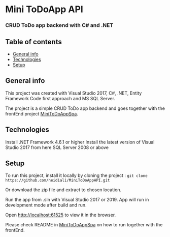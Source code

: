# Mini ToDoApp API
### CRUD ToDo app backend with C# and .NET

## Table of contents
* [General info](#general-info)
* [Technologies](#technologies)
* [Setup](#setup)

## General info
This project was created with Visual Studio 2017, C#, .NET, Entity Framework Code first approach and MS SQL Server.

The project is a simple CRUD ToDo app backend and goes together with the frontEnd project [MiniToDoAppSpa](https://github.com/heidiali/MiniToDoAppSpa).

## Technologies

Install .NET Framework 4.6.1 or higher
Install the latest version of Visual Studio 2017 from here
SQL Server 2008 or above

## Setup

To run this project, install it locally by cloning the project :
`git clone https://github.com/heidiali/MiniToDoAppAPI.git`

Or download the zip file and extract to chosen location. 

Run the app from .sln with Visual Studio 2017 or 2019.
App will run in development mode after build and run.

Open [http://localhost:61525](http://localhost:61525) to view it in the browser.

Please check README in [MiniToDoAppSpa](https://github.com/heidiali/MiniToDoAppSpa) on how to run together with the frontEnd.
